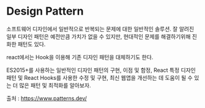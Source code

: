 # Design Pattern

소프트웨어 디자인에서 일반적으로 반복되는 문제에 대한 일반적인 솔루션.
잘 알려진 일부 디자인 패턴은 예전만큼 가치가 없을 수 있지만,
현대적인 문제를 해결하기위해 진화한 패턴도 있다.

react에서는 Hook을 이용해 기존 디자인 패턴을 대체하기도 한다.

ES2015+를 사용하는 일반적인 디자인 패턴의 구현,
이점 및 함정, React 특정 디자인 패턴 및 React Hooks를 사용한 수정 및 구현,
최신 웹앱을 개선하는 데 도움이 될 수 있는 더 많은 패턴 및 최적화를 알아보자.

출처 : https://www.patterns.dev/

